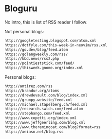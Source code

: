 # Bloguru

No intro, this is list of RSS reader I follow:

Not personal blogs:

```txt
http://googletesting.blogspot.com/atom.xml
https://dotfyle.com/this-week-in-neovim/rss.xml
https://go.dev/blog/feed.atom
https://golangweekly.com/rss/
https://kbd.news/rss2.php
https://pointieststick.com/feed/
https://thisweek.gnome.org/index.xml
```

Personal blogs:

```txt
http://antirez.com/rss
https://brandur.org/atoms
https://drewdevault.com/blog/index.xml
https://grumpy.website/feed.xml
https://michael.stapelberg.ch/feed.xml
https://research.swtch.com/feed.atom
https://stephango.com/feed.xml
https://www.copetti.org/index.xml
https://www.jeffgeerling.com/blog.xml
https://www.theremingoat.com/blog?format=rss
https://xeiaso.net/blog.rss
```
